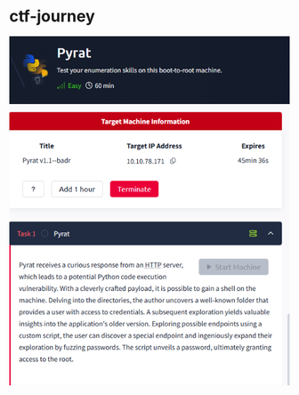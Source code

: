 # ctf-journey

![image](https://github.com/idevyogi/ctf-journey/blob/1d2e7439ec3c447fea1c18a03770848f0baff211/Screenshot%202025-07-16%20164113.png)
![image](https://raw.githubusercontent.com/idevyogi/ctf-journey/5177707821f5c48910197600dc368d8e2d22ad02/PYRAT%20CTF%20CHALLENGE.png)
